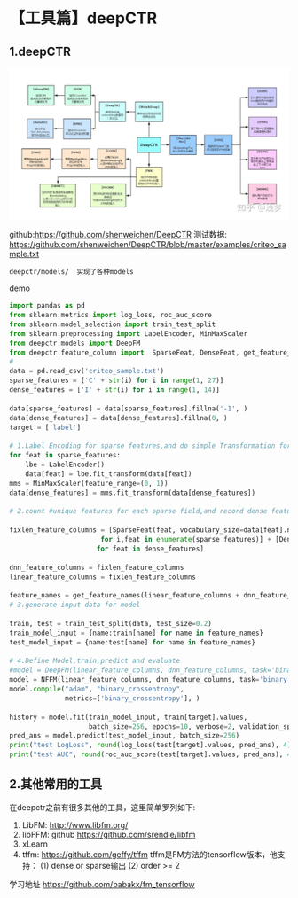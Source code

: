 # 【工具篇】deepCTR


## 1.deepCTR

![](media/15637037720747/15934854392778.jpg)

github:https://github.com/shenweichen/DeepCTR
测试数据: https://github.com/shenweichen/DeepCTR/blob/master/examples/criteo_sample.txt

```
deepctr/models/  实现了各种models
```

demo
```python
import pandas as pd
from sklearn.metrics import log_loss, roc_auc_score
from sklearn.model_selection import train_test_split
from sklearn.preprocessing import LabelEncoder, MinMaxScaler
from deepctr.models import DeepFM
from deepctr.feature_column import  SparseFeat, DenseFeat, get_feature_names
#
data = pd.read_csv('criteo_sample.txt')
sparse_features = ['C' + str(i) for i in range(1, 27)]
dense_features = ['I' + str(i) for i in range(1, 14)]

data[sparse_features] = data[sparse_features].fillna('-1', )
data[dense_features] = data[dense_features].fillna(0, )
target = ['label']

# 1.Label Encoding for sparse features,and do simple Transformation for dense features
for feat in sparse_features:
    lbe = LabelEncoder()
    data[feat] = lbe.fit_transform(data[feat])
mms = MinMaxScaler(feature_range=(0, 1))
data[dense_features] = mms.fit_transform(data[dense_features])

# 2.count #unique features for each sparse field,and record dense feature field name

fixlen_feature_columns = [SparseFeat(feat, vocabulary_size=data[feat].nunique(),embedding_dim=4)
                       for i,feat in enumerate(sparse_features)] + [DenseFeat(feat, 1,)
                      for feat in dense_features]

dnn_feature_columns = fixlen_feature_columns
linear_feature_columns = fixlen_feature_columns

feature_names = get_feature_names(linear_feature_columns + dnn_feature_columns)
# 3.generate input data for model

train, test = train_test_split(data, test_size=0.2)
train_model_input = {name:train[name] for name in feature_names}
test_model_input = {name:test[name] for name in feature_names}

# 4.Define Model,train,predict and evaluate
#model = DeepFM(linear_feature_columns, dnn_feature_columns, task='binary')
model = NFFM(linear_feature_columns, dnn_feature_columns, task='binary')
model.compile("adam", "binary_crossentropy",
              metrics=['binary_crossentropy'], )

history = model.fit(train_model_input, train[target].values,
                    batch_size=256, epochs=10, verbose=2, validation_split=0.2, )
pred_ans = model.predict(test_model_input, batch_size=256)
print("test LogLoss", round(log_loss(test[target].values, pred_ans), 4))
print("test AUC", round(roc_auc_score(test[target].values, pred_ans), 4))
```



## 2.其他常用的工具

在deepctr之前有很多其他的工具，这里简单罗列如下:

1. LibFM:  http://www.libfm.org/
2. libFFM: github https://github.com/srendle/libfm
3. xLearn
4. tffm: https://github.com/geffy/tffm
tffm是FM方法的tensorflow版本，他支持：
(1) dense or sparse输出
(2) order >= 2

学习地址 https://github.com/babakx/fm_tensorflow












